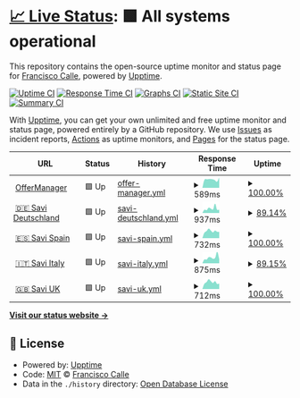 # [📈 Live Status](https://valassis-fcalle.github.io/savi-uptime): <!--live status--> **🟩 All systems operational**

This repository contains the open-source uptime monitor and status page for [Francisco Calle](https://valassis-fcalle.github.io/savi-uptime), powered by [Upptime](https://github.com/upptime/upptime).

[![Uptime CI](https://github.com/valassis-fcalle/savi-uptime/workflows/Uptime%20CI/badge.svg)](https://github.com/valassis-fcalle/savi-uptime/actions?query=workflow%3A%22Uptime+CI%22)
[![Response Time CI](https://github.com/valassis-fcalle/savi-uptime/workflows/Response%20Time%20CI/badge.svg)](https://github.com/valassis-fcalle/savi-uptime/actions?query=workflow%3A%22Response+Time+CI%22)
[![Graphs CI](https://github.com/valassis-fcalle/savi-uptime/workflows/Graphs%20CI/badge.svg)](https://github.com/valassis-fcalle/savi-uptime/actions?query=workflow%3A%22Graphs+CI%22)
[![Static Site CI](https://github.com/valassis-fcalle/savi-uptime/workflows/Static%20Site%20CI/badge.svg)](https://github.com/valassis-fcalle/savi-uptime/actions?query=workflow%3A%22Static+Site+CI%22)
[![Summary CI](https://github.com/valassis-fcalle/savi-uptime/workflows/Summary%20CI/badge.svg)](https://github.com/valassis-fcalle/savi-uptime/actions?query=workflow%3A%22Summary+CI%22)

With [Upptime](https://upptime.js.org), you can get your own unlimited and free uptime monitor and status page, powered entirely by a GitHub repository. We use [Issues](https://github.com/valassis-fcalle/savi-uptime/issues) as incident reports, [Actions](https://github.com/valassis-fcalle/savi-uptime/actions) as uptime monitors, and [Pages](https://valassis-fcalle.github.io/savi-uptime) for the status page.

<!--start: status pages-->
<!-- This summary is generated by Upptime (https://github.com/upptime/upptime) -->
<!-- Do not edit this manually, your changes will be overwritten -->
<!-- prettier-ignore -->
| URL | Status | History | Response Time | Uptime |
| --- | ------ | ------- | ------------- | ------ |
| <img alt="" src="https://favicons.githubusercontent.com/coupons.valassis.eu" height="13"> [OfferManager](https://coupons.valassis.eu/lib/offermanager/latest/init.html?mapped=/capi/) | 🟩 Up | [offer-manager.yml](https://github.com/valassis-fcalle/savi-uptime/commits/HEAD/history/offer-manager.yml) | <details><summary><img alt="Response time graph" src="./graphs/offer-manager/response-time-week.png" height="20"> 589ms</summary><br><a href="https://valassis-fcalle.github.io/savi-uptime/history/offer-manager"><img alt="Response time 681" src="https://img.shields.io/endpoint?url=https%3A%2F%2Fraw.githubusercontent.com%2Fvalassis-fcalle%2Fsavi-uptime%2FHEAD%2Fapi%2Foffer-manager%2Fresponse-time.json"></a><br><a href="https://valassis-fcalle.github.io/savi-uptime/history/offer-manager"><img alt="24-hour response time 708" src="https://img.shields.io/endpoint?url=https%3A%2F%2Fraw.githubusercontent.com%2Fvalassis-fcalle%2Fsavi-uptime%2FHEAD%2Fapi%2Foffer-manager%2Fresponse-time-day.json"></a><br><a href="https://valassis-fcalle.github.io/savi-uptime/history/offer-manager"><img alt="7-day response time 589" src="https://img.shields.io/endpoint?url=https%3A%2F%2Fraw.githubusercontent.com%2Fvalassis-fcalle%2Fsavi-uptime%2FHEAD%2Fapi%2Foffer-manager%2Fresponse-time-week.json"></a><br><a href="https://valassis-fcalle.github.io/savi-uptime/history/offer-manager"><img alt="30-day response time 681" src="https://img.shields.io/endpoint?url=https%3A%2F%2Fraw.githubusercontent.com%2Fvalassis-fcalle%2Fsavi-uptime%2FHEAD%2Fapi%2Foffer-manager%2Fresponse-time-month.json"></a><br><a href="https://valassis-fcalle.github.io/savi-uptime/history/offer-manager"><img alt="1-year response time 681" src="https://img.shields.io/endpoint?url=https%3A%2F%2Fraw.githubusercontent.com%2Fvalassis-fcalle%2Fsavi-uptime%2FHEAD%2Fapi%2Foffer-manager%2Fresponse-time-year.json"></a></details> | <details><summary><a href="https://valassis-fcalle.github.io/savi-uptime/history/offer-manager">100.00%</a></summary><a href="https://valassis-fcalle.github.io/savi-uptime/history/offer-manager"><img alt="All-time uptime 99.76%" src="https://img.shields.io/endpoint?url=https%3A%2F%2Fraw.githubusercontent.com%2Fvalassis-fcalle%2Fsavi-uptime%2FHEAD%2Fapi%2Foffer-manager%2Fuptime.json"></a><br><a href="https://valassis-fcalle.github.io/savi-uptime/history/offer-manager"><img alt="24-hour uptime 100.00%" src="https://img.shields.io/endpoint?url=https%3A%2F%2Fraw.githubusercontent.com%2Fvalassis-fcalle%2Fsavi-uptime%2FHEAD%2Fapi%2Foffer-manager%2Fuptime-day.json"></a><br><a href="https://valassis-fcalle.github.io/savi-uptime/history/offer-manager"><img alt="7-day uptime 100.00%" src="https://img.shields.io/endpoint?url=https%3A%2F%2Fraw.githubusercontent.com%2Fvalassis-fcalle%2Fsavi-uptime%2FHEAD%2Fapi%2Foffer-manager%2Fuptime-week.json"></a><br><a href="https://valassis-fcalle.github.io/savi-uptime/history/offer-manager"><img alt="30-day uptime 99.76%" src="https://img.shields.io/endpoint?url=https%3A%2F%2Fraw.githubusercontent.com%2Fvalassis-fcalle%2Fsavi-uptime%2FHEAD%2Fapi%2Foffer-manager%2Fuptime-month.json"></a><br><a href="https://valassis-fcalle.github.io/savi-uptime/history/offer-manager"><img alt="1-year uptime 99.76%" src="https://img.shields.io/endpoint?url=https%3A%2F%2Fraw.githubusercontent.com%2Fvalassis-fcalle%2Fsavi-uptime%2FHEAD%2Fapi%2Foffer-manager%2Fuptime-year.json"></a></details>
| <img alt="" src="https://favicons.githubusercontent.com/savigermany.de" height="13"> [🇩🇪 Savi Deutschland](https://savigermany.de/) | 🟩 Up | [savi-deutschland.yml](https://github.com/valassis-fcalle/savi-uptime/commits/HEAD/history/savi-deutschland.yml) | <details><summary><img alt="Response time graph" src="./graphs/savi-deutschland/response-time-week.png" height="20"> 937ms</summary><br><a href="https://valassis-fcalle.github.io/savi-uptime/history/savi-deutschland"><img alt="Response time 874" src="https://img.shields.io/endpoint?url=https%3A%2F%2Fraw.githubusercontent.com%2Fvalassis-fcalle%2Fsavi-uptime%2FHEAD%2Fapi%2Fsavi-deutschland%2Fresponse-time.json"></a><br><a href="https://valassis-fcalle.github.io/savi-uptime/history/savi-deutschland"><img alt="24-hour response time 699" src="https://img.shields.io/endpoint?url=https%3A%2F%2Fraw.githubusercontent.com%2Fvalassis-fcalle%2Fsavi-uptime%2FHEAD%2Fapi%2Fsavi-deutschland%2Fresponse-time-day.json"></a><br><a href="https://valassis-fcalle.github.io/savi-uptime/history/savi-deutschland"><img alt="7-day response time 937" src="https://img.shields.io/endpoint?url=https%3A%2F%2Fraw.githubusercontent.com%2Fvalassis-fcalle%2Fsavi-uptime%2FHEAD%2Fapi%2Fsavi-deutschland%2Fresponse-time-week.json"></a><br><a href="https://valassis-fcalle.github.io/savi-uptime/history/savi-deutschland"><img alt="30-day response time 874" src="https://img.shields.io/endpoint?url=https%3A%2F%2Fraw.githubusercontent.com%2Fvalassis-fcalle%2Fsavi-uptime%2FHEAD%2Fapi%2Fsavi-deutschland%2Fresponse-time-month.json"></a><br><a href="https://valassis-fcalle.github.io/savi-uptime/history/savi-deutschland"><img alt="1-year response time 874" src="https://img.shields.io/endpoint?url=https%3A%2F%2Fraw.githubusercontent.com%2Fvalassis-fcalle%2Fsavi-uptime%2FHEAD%2Fapi%2Fsavi-deutschland%2Fresponse-time-year.json"></a></details> | <details><summary><a href="https://valassis-fcalle.github.io/savi-uptime/history/savi-deutschland">89.14%</a></summary><a href="https://valassis-fcalle.github.io/savi-uptime/history/savi-deutschland"><img alt="All-time uptime 92.81%" src="https://img.shields.io/endpoint?url=https%3A%2F%2Fraw.githubusercontent.com%2Fvalassis-fcalle%2Fsavi-uptime%2FHEAD%2Fapi%2Fsavi-deutschland%2Fuptime.json"></a><br><a href="https://valassis-fcalle.github.io/savi-uptime/history/savi-deutschland"><img alt="24-hour uptime 100.00%" src="https://img.shields.io/endpoint?url=https%3A%2F%2Fraw.githubusercontent.com%2Fvalassis-fcalle%2Fsavi-uptime%2FHEAD%2Fapi%2Fsavi-deutschland%2Fuptime-day.json"></a><br><a href="https://valassis-fcalle.github.io/savi-uptime/history/savi-deutschland"><img alt="7-day uptime 89.14%" src="https://img.shields.io/endpoint?url=https%3A%2F%2Fraw.githubusercontent.com%2Fvalassis-fcalle%2Fsavi-uptime%2FHEAD%2Fapi%2Fsavi-deutschland%2Fuptime-week.json"></a><br><a href="https://valassis-fcalle.github.io/savi-uptime/history/savi-deutschland"><img alt="30-day uptime 92.81%" src="https://img.shields.io/endpoint?url=https%3A%2F%2Fraw.githubusercontent.com%2Fvalassis-fcalle%2Fsavi-uptime%2FHEAD%2Fapi%2Fsavi-deutschland%2Fuptime-month.json"></a><br><a href="https://valassis-fcalle.github.io/savi-uptime/history/savi-deutschland"><img alt="1-year uptime 92.81%" src="https://img.shields.io/endpoint?url=https%3A%2F%2Fraw.githubusercontent.com%2Fvalassis-fcalle%2Fsavi-uptime%2FHEAD%2Fapi%2Fsavi-deutschland%2Fuptime-year.json"></a></details>
| <img alt="" src="https://favicons.githubusercontent.com/www.valesycupones.es" height="13"> [🇪🇸 Savi Spain](https://www.valesycupones.es/) | 🟩 Up | [savi-spain.yml](https://github.com/valassis-fcalle/savi-uptime/commits/HEAD/history/savi-spain.yml) | <details><summary><img alt="Response time graph" src="./graphs/savi-spain/response-time-week.png" height="20"> 732ms</summary><br><a href="https://valassis-fcalle.github.io/savi-uptime/history/savi-spain"><img alt="Response time 732" src="https://img.shields.io/endpoint?url=https%3A%2F%2Fraw.githubusercontent.com%2Fvalassis-fcalle%2Fsavi-uptime%2FHEAD%2Fapi%2Fsavi-spain%2Fresponse-time.json"></a><br><a href="https://valassis-fcalle.github.io/savi-uptime/history/savi-spain"><img alt="24-hour response time 661" src="https://img.shields.io/endpoint?url=https%3A%2F%2Fraw.githubusercontent.com%2Fvalassis-fcalle%2Fsavi-uptime%2FHEAD%2Fapi%2Fsavi-spain%2Fresponse-time-day.json"></a><br><a href="https://valassis-fcalle.github.io/savi-uptime/history/savi-spain"><img alt="7-day response time 732" src="https://img.shields.io/endpoint?url=https%3A%2F%2Fraw.githubusercontent.com%2Fvalassis-fcalle%2Fsavi-uptime%2FHEAD%2Fapi%2Fsavi-spain%2Fresponse-time-week.json"></a><br><a href="https://valassis-fcalle.github.io/savi-uptime/history/savi-spain"><img alt="30-day response time 732" src="https://img.shields.io/endpoint?url=https%3A%2F%2Fraw.githubusercontent.com%2Fvalassis-fcalle%2Fsavi-uptime%2FHEAD%2Fapi%2Fsavi-spain%2Fresponse-time-month.json"></a><br><a href="https://valassis-fcalle.github.io/savi-uptime/history/savi-spain"><img alt="1-year response time 732" src="https://img.shields.io/endpoint?url=https%3A%2F%2Fraw.githubusercontent.com%2Fvalassis-fcalle%2Fsavi-uptime%2FHEAD%2Fapi%2Fsavi-spain%2Fresponse-time-year.json"></a></details> | <details><summary><a href="https://valassis-fcalle.github.io/savi-uptime/history/savi-spain">100.00%</a></summary><a href="https://valassis-fcalle.github.io/savi-uptime/history/savi-spain"><img alt="All-time uptime 99.89%" src="https://img.shields.io/endpoint?url=https%3A%2F%2Fraw.githubusercontent.com%2Fvalassis-fcalle%2Fsavi-uptime%2FHEAD%2Fapi%2Fsavi-spain%2Fuptime.json"></a><br><a href="https://valassis-fcalle.github.io/savi-uptime/history/savi-spain"><img alt="24-hour uptime 100.00%" src="https://img.shields.io/endpoint?url=https%3A%2F%2Fraw.githubusercontent.com%2Fvalassis-fcalle%2Fsavi-uptime%2FHEAD%2Fapi%2Fsavi-spain%2Fuptime-day.json"></a><br><a href="https://valassis-fcalle.github.io/savi-uptime/history/savi-spain"><img alt="7-day uptime 100.00%" src="https://img.shields.io/endpoint?url=https%3A%2F%2Fraw.githubusercontent.com%2Fvalassis-fcalle%2Fsavi-uptime%2FHEAD%2Fapi%2Fsavi-spain%2Fuptime-week.json"></a><br><a href="https://valassis-fcalle.github.io/savi-uptime/history/savi-spain"><img alt="30-day uptime 99.89%" src="https://img.shields.io/endpoint?url=https%3A%2F%2Fraw.githubusercontent.com%2Fvalassis-fcalle%2Fsavi-uptime%2FHEAD%2Fapi%2Fsavi-spain%2Fuptime-month.json"></a><br><a href="https://valassis-fcalle.github.io/savi-uptime/history/savi-spain"><img alt="1-year uptime 99.89%" src="https://img.shields.io/endpoint?url=https%3A%2F%2Fraw.githubusercontent.com%2Fvalassis-fcalle%2Fsavi-uptime%2FHEAD%2Fapi%2Fsavi-spain%2Fuptime-year.json"></a></details>
| <img alt="" src="https://favicons.githubusercontent.com/saviitalia.it" height="13"> [🇮🇹 Savi Italy](https://saviitalia.it/) | 🟩 Up | [savi-italy.yml](https://github.com/valassis-fcalle/savi-uptime/commits/HEAD/history/savi-italy.yml) | <details><summary><img alt="Response time graph" src="./graphs/savi-italy/response-time-week.png" height="20"> 875ms</summary><br><a href="https://valassis-fcalle.github.io/savi-uptime/history/savi-italy"><img alt="Response time 894" src="https://img.shields.io/endpoint?url=https%3A%2F%2Fraw.githubusercontent.com%2Fvalassis-fcalle%2Fsavi-uptime%2FHEAD%2Fapi%2Fsavi-italy%2Fresponse-time.json"></a><br><a href="https://valassis-fcalle.github.io/savi-uptime/history/savi-italy"><img alt="24-hour response time 602" src="https://img.shields.io/endpoint?url=https%3A%2F%2Fraw.githubusercontent.com%2Fvalassis-fcalle%2Fsavi-uptime%2FHEAD%2Fapi%2Fsavi-italy%2Fresponse-time-day.json"></a><br><a href="https://valassis-fcalle.github.io/savi-uptime/history/savi-italy"><img alt="7-day response time 875" src="https://img.shields.io/endpoint?url=https%3A%2F%2Fraw.githubusercontent.com%2Fvalassis-fcalle%2Fsavi-uptime%2FHEAD%2Fapi%2Fsavi-italy%2Fresponse-time-week.json"></a><br><a href="https://valassis-fcalle.github.io/savi-uptime/history/savi-italy"><img alt="30-day response time 894" src="https://img.shields.io/endpoint?url=https%3A%2F%2Fraw.githubusercontent.com%2Fvalassis-fcalle%2Fsavi-uptime%2FHEAD%2Fapi%2Fsavi-italy%2Fresponse-time-month.json"></a><br><a href="https://valassis-fcalle.github.io/savi-uptime/history/savi-italy"><img alt="1-year response time 894" src="https://img.shields.io/endpoint?url=https%3A%2F%2Fraw.githubusercontent.com%2Fvalassis-fcalle%2Fsavi-uptime%2FHEAD%2Fapi%2Fsavi-italy%2Fresponse-time-year.json"></a></details> | <details><summary><a href="https://valassis-fcalle.github.io/savi-uptime/history/savi-italy">89.15%</a></summary><a href="https://valassis-fcalle.github.io/savi-uptime/history/savi-italy"><img alt="All-time uptime 92.82%" src="https://img.shields.io/endpoint?url=https%3A%2F%2Fraw.githubusercontent.com%2Fvalassis-fcalle%2Fsavi-uptime%2FHEAD%2Fapi%2Fsavi-italy%2Fuptime.json"></a><br><a href="https://valassis-fcalle.github.io/savi-uptime/history/savi-italy"><img alt="24-hour uptime 100.00%" src="https://img.shields.io/endpoint?url=https%3A%2F%2Fraw.githubusercontent.com%2Fvalassis-fcalle%2Fsavi-uptime%2FHEAD%2Fapi%2Fsavi-italy%2Fuptime-day.json"></a><br><a href="https://valassis-fcalle.github.io/savi-uptime/history/savi-italy"><img alt="7-day uptime 89.15%" src="https://img.shields.io/endpoint?url=https%3A%2F%2Fraw.githubusercontent.com%2Fvalassis-fcalle%2Fsavi-uptime%2FHEAD%2Fapi%2Fsavi-italy%2Fuptime-week.json"></a><br><a href="https://valassis-fcalle.github.io/savi-uptime/history/savi-italy"><img alt="30-day uptime 92.82%" src="https://img.shields.io/endpoint?url=https%3A%2F%2Fraw.githubusercontent.com%2Fvalassis-fcalle%2Fsavi-uptime%2FHEAD%2Fapi%2Fsavi-italy%2Fuptime-month.json"></a><br><a href="https://valassis-fcalle.github.io/savi-uptime/history/savi-italy"><img alt="1-year uptime 92.82%" src="https://img.shields.io/endpoint?url=https%3A%2F%2Fraw.githubusercontent.com%2Fvalassis-fcalle%2Fsavi-uptime%2FHEAD%2Fapi%2Fsavi-italy%2Fuptime-year.json"></a></details>
| <img alt="" src="https://favicons.githubusercontent.com/saviuk.co.uk" height="13"> [🇬🇧 Savi UK](https://saviuk.co.uk/) | 🟩 Up | [savi-uk.yml](https://github.com/valassis-fcalle/savi-uptime/commits/HEAD/history/savi-uk.yml) | <details><summary><img alt="Response time graph" src="./graphs/savi-uk/response-time-week.png" height="20"> 712ms</summary><br><a href="https://valassis-fcalle.github.io/savi-uptime/history/savi-uk"><img alt="Response time 700" src="https://img.shields.io/endpoint?url=https%3A%2F%2Fraw.githubusercontent.com%2Fvalassis-fcalle%2Fsavi-uptime%2FHEAD%2Fapi%2Fsavi-uk%2Fresponse-time.json"></a><br><a href="https://valassis-fcalle.github.io/savi-uptime/history/savi-uk"><img alt="24-hour response time 565" src="https://img.shields.io/endpoint?url=https%3A%2F%2Fraw.githubusercontent.com%2Fvalassis-fcalle%2Fsavi-uptime%2FHEAD%2Fapi%2Fsavi-uk%2Fresponse-time-day.json"></a><br><a href="https://valassis-fcalle.github.io/savi-uptime/history/savi-uk"><img alt="7-day response time 712" src="https://img.shields.io/endpoint?url=https%3A%2F%2Fraw.githubusercontent.com%2Fvalassis-fcalle%2Fsavi-uptime%2FHEAD%2Fapi%2Fsavi-uk%2Fresponse-time-week.json"></a><br><a href="https://valassis-fcalle.github.io/savi-uptime/history/savi-uk"><img alt="30-day response time 700" src="https://img.shields.io/endpoint?url=https%3A%2F%2Fraw.githubusercontent.com%2Fvalassis-fcalle%2Fsavi-uptime%2FHEAD%2Fapi%2Fsavi-uk%2Fresponse-time-month.json"></a><br><a href="https://valassis-fcalle.github.io/savi-uptime/history/savi-uk"><img alt="1-year response time 700" src="https://img.shields.io/endpoint?url=https%3A%2F%2Fraw.githubusercontent.com%2Fvalassis-fcalle%2Fsavi-uptime%2FHEAD%2Fapi%2Fsavi-uk%2Fresponse-time-year.json"></a></details> | <details><summary><a href="https://valassis-fcalle.github.io/savi-uptime/history/savi-uk">100.00%</a></summary><a href="https://valassis-fcalle.github.io/savi-uptime/history/savi-uk"><img alt="All-time uptime 99.89%" src="https://img.shields.io/endpoint?url=https%3A%2F%2Fraw.githubusercontent.com%2Fvalassis-fcalle%2Fsavi-uptime%2FHEAD%2Fapi%2Fsavi-uk%2Fuptime.json"></a><br><a href="https://valassis-fcalle.github.io/savi-uptime/history/savi-uk"><img alt="24-hour uptime 100.00%" src="https://img.shields.io/endpoint?url=https%3A%2F%2Fraw.githubusercontent.com%2Fvalassis-fcalle%2Fsavi-uptime%2FHEAD%2Fapi%2Fsavi-uk%2Fuptime-day.json"></a><br><a href="https://valassis-fcalle.github.io/savi-uptime/history/savi-uk"><img alt="7-day uptime 100.00%" src="https://img.shields.io/endpoint?url=https%3A%2F%2Fraw.githubusercontent.com%2Fvalassis-fcalle%2Fsavi-uptime%2FHEAD%2Fapi%2Fsavi-uk%2Fuptime-week.json"></a><br><a href="https://valassis-fcalle.github.io/savi-uptime/history/savi-uk"><img alt="30-day uptime 99.89%" src="https://img.shields.io/endpoint?url=https%3A%2F%2Fraw.githubusercontent.com%2Fvalassis-fcalle%2Fsavi-uptime%2FHEAD%2Fapi%2Fsavi-uk%2Fuptime-month.json"></a><br><a href="https://valassis-fcalle.github.io/savi-uptime/history/savi-uk"><img alt="1-year uptime 99.89%" src="https://img.shields.io/endpoint?url=https%3A%2F%2Fraw.githubusercontent.com%2Fvalassis-fcalle%2Fsavi-uptime%2FHEAD%2Fapi%2Fsavi-uk%2Fuptime-year.json"></a></details>

<!--end: status pages-->

[**Visit our status website →**](https://valassis-fcalle.github.io/savi-uptime)

## 📄 License

- Powered by: [Upptime](https://github.com/upptime/upptime)
- Code: [MIT](./LICENSE) © [Francisco Calle](https://valassis-fcalle.github.io/savi-uptime)
- Data in the `./history` directory: [Open Database License](https://opendatacommons.org/licenses/odbl/1-0/)
